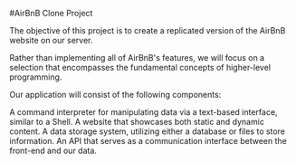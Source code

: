 #AirBnB Clone Project

The objective of this project is to create a replicated version of the AirBnB website on our server.

Rather than implementing all of AirBnB's features, we will focus on a selection that encompasses the fundamental concepts of higher-level programming.

Our application will consist of the following components:

A command interpreter for manipulating data via a text-based interface, similar to a Shell.
A website that showcases both static and dynamic content.
A data storage system, utilizing either a database or files to store information.
An API that serves as a communication interface between the front-end and our data.
